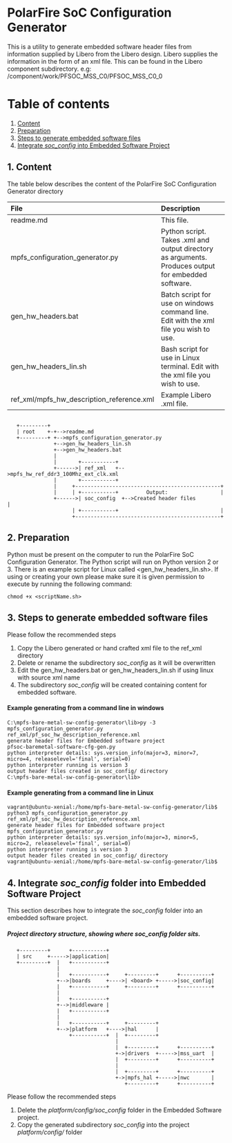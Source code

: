 # PolarFire SoC Configuration Generator
This is a utility to generate embedded software header files from information supplied by Libero from the Libero design. Libero supplies the information in the form of an xml file. This can be found in the Libero component subdirectory.
e.g: /component/work/PFSOC_MSS_C0/PFSOC_MSS_C0_0

# Table of contents
1. [ Content ](#content)
2. [ Preparation ](#prep)
3. [ Steps to generate embedded software files ](#initial)
4. [ Integrate *soc_config* into Embedded Software Project ](#Int)


## 1. Content <a name="content"></a>
The table below describes the content of the PolarFire SoC Configuration Generator 
directory

| File                                          | Description       |       
| :-------------------------------------------- |:------------------| 
| readme.md                                     | This file.        |
| mpfs_configuration_generator.py               | Python script. Takes .xml and output directory as arguments. Produces output for embedded software.|   
| gen_hw_headers.bat                            | Batch script for use on windows command line. Edit with the xml file you wish to use.|    
| gen_hw_headers_lin.sh                         | Bash script for use in Linux terminal. Edit with the xml file you wish to use.|    
| ref_xml/mpfs_hw_description_reference.xml     | Example Libero .xml file. |    

##
~~~
   +---------+
   | root    +-+-->readme.md
   +---------+ +-->mpfs_configuration_generator.py
               +-->gen_hw_headers_lin.sh
               +-->gen_hw_headers.bat
               |
               |       +-----------+
               +------>| ref_xml   +-->mpfs_hw_ref_ddr3_100Mhz_ext_clk.xml
               |       +-----------+
               |     +-----------------------------------------------+
               |     | +-----------+         Output:                 |
               +------>| soc_config  +-->Created header files          |
                     | +-----------+                                 |
                     +-----------------------------------------------+
~~~

## 2. Preparation <a name="prep"></a>
Python must be present on the computer to run the PolarFire SoC Configuration Generator.
The Python script will run on Python version 2 or 3.
There is an example script for Linux called <gen_hw_headers_lin.sh>. If using or creating your own please make sure it is given permission to execute by running the following command:
~~~~
chmod +x <scriptName.sh>
~~~~

## 3. Steps to generate embedded software files <a name="initial"></a>
Please follow the recommended steps
1. Copy the Libero generated or hand crafted xml file to the ref_xml directory
2. Delete or rename the subdirectory *soc_config* as it will be overwritten
3. Edit the gen_hw_headers.bat or gen_hw_headers_lin.sh if using linux with source xml name
4. The subdirectory *soc_config* will be created containing content for embedded software. 

#### Example generating from a command line in windows
~~~~
C:\mpfs-bare-metal-sw-config-generator\lib>py -3 mpfs_configuration_generator.py ref_xml/pf_soc_hw_description_reference.xml
generate header files for Embedded software project
pfsoc-baremetal-software-cfg-gen.py
python interpreter details: sys.version_info(major=3, minor=7, micro=4, releaselevel='final', serial=0)
python interpreter running is version 3
output header files created in soc_config/ directory
C:\mpfs-bare-metal-sw-config-generator\lib>
~~~~

#### Example generating from a command line in Linux
~~~~
vagrant@ubuntu-xenial:/home/mpfs-bare-metal-sw-config-generator/lib$ python3 mpfs_configuration_generator.py ref_xml/pf_soc_hw_description_reference.xml
generate header files for Embedded software project
mpfs_configuration_generator.py
python interpreter details: sys.version_info(major=3, minor=5, micro=2, releaselevel='final', serial=0)
python interpreter running is version 3
output header files created in soc_config/ directory
vagrant@ubuntu-xenial:/home/mpfs-bare-metal-sw-config-generator/lib$ 
~~~~

## 4. Integrate *soc_config* folder into Embedded Software Project <a name="Int"></a>

This section describes how to integrate the *soc_config* folder into an embedded software project.

##### Project directory structure, showing where soc_config folder sits.
~~~
   +---------+      +-----------+
   | src     +----->|application|
   +---------+  |   +-----------+
                |                                  
                |   +-----------+     +---------+      +----------+
                +-->|boards     +---->| <board> +----->|soc_config|
                |   +-----------+     +---------+      +----------+
                |
                |   +-----------+
                +-->|middleware |
                |   +-----------+
                |
                |   +-----------+     +---------+
                +-->|platform   +---->|hal      |
                    +-----------+  |  +---------+ 
                                   |
                                   |  +---------+      +----------+
                                   +->|drivers  +----->|mss_uart  |
                                   |  +---------+      +----------+              
                                   |
                                   |  +---------+      +----------+
                                   +->|mpfs_hal +----->|nwc       |
                                      +---------+      +----------+
~~~


Please follow the recommended steps
1. Delete the *platform/config/soc_config* folder in the Embedded Software project.
2. Copy the generated subdirectory *soc_config* into the project *platform/config/* folder



